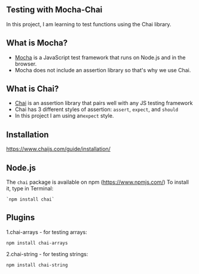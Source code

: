 ## Testing with Mocha-Chai
In this project, I am learning to test functions using the Chai library.
## What is Mocha?
  - [Mocha](https://mochajs.org/) is a JavaScript test framework that runs on Node.js and in the browser.
  - Mocha does not include an assertion library so that's why we use Chai.

## What is Chai?
  - [Chai](http://chaijs.com/) is an assertion library that pairs well with any JS testing framework
  - Chai has 3 different styles of assertion: `assert`, `expect`, and `should`
  - In this project I am using an`expect` style.

## Installation
https://www.chaijs.com/guide/installation/
## Node.js

The `chai` package is available on npm (https://www.npmjs.com/) To install it, type in Terminal:

    `npm install chai`
     
## Plugins
1.chai-arrays - for testing arrays:

 `npm install chai-arrays`
 
2.chai-string - for testing strings:

 `npm install chai-string`
    
    





